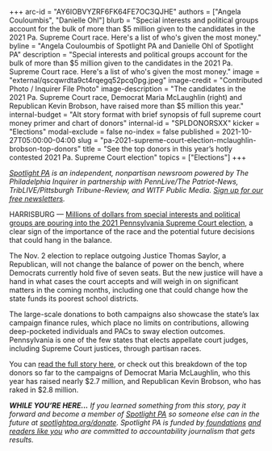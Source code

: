 +++
arc-id = "AY6IOBVYZRF6FK64FE7OC3QJHE"
authors = ["Angela Couloumbis", "Danielle Ohl"]
blurb = "Special interests and political groups account for the bulk of more than $5 million given to the candidates in the 2021 Pa. Supreme Court race. Here's a list of who's given the most money."
byline = "Angela Couloumbis of Spotlight PA and Danielle Ohl of Spotlight PA"
description = "Special interests and political groups account for the bulk of more than $5 million given to the candidates in the 2021 Pa. Supreme Court race. Here's a list of who's given the most money."
image = "external/qscqwrdta9ct4rqegq52pcq0pg.jpeg"
image-credit = "Contributed Photo / Inquirer File Photo"
image-description = "The candidates in the 2021 Pa. Supreme Court race, Democrat Maria McLaughlin (right) and Republican Kevin Brobson, have raised more than $5 million this year."
internal-budget = "Alt story format with brief synopsis of full supreme court money primer and chart of donors"
internal-id = "SPLDONORSXX"
kicker = "Elections"
modal-exclude = false
no-index = false
published = 2021-10-27T05:00:00-04:00
slug = "pa-2021-supreme-court-election-mclaughlin-brobson-top-donors"
title = "See the top donors in this year’s hotly contested 2021 Pa. Supreme Court election"
topics = ["Elections"]
+++

<a href="https://www.spotlightpa.org/"><i>Spotlight PA</i></a><i> is an independent, nonpartisan newsroom powered by The Philadelphia Inquirer in partnership with PennLive/The Patriot-News, TribLIVE/Pittsburgh Tribune-Review, and WITF Public Media. </i><a href="https://www.spotlightpa.org/newsletters"><i>Sign up for our free newsletters</i></a><i>.</i>

HARRISBURG — <a href="https://www.spotlightpa.org/news/2021/10/pa-supreme-court-election-2021-biggest-donors/" target="_blank">Millions of dollars from special interests and political groups are pouring into the 2021 Pennsylvania Supreme Court election</a>, a clear sign of the importance of the race and the potential future decisions that could hang in the balance.

The Nov. 2 election to replace outgoing Justice Thomas Saylor, a Republican, will not change the balance of power on the bench, where Democrats currently hold five of seven seats. But the new justice will have a hand in what cases the court accepts and will weigh in on significant matters in the coming months, including one that could change how the state funds its poorest school districts.

The large-scale donations to both campaigns also showcase the state’s lax campaign finance rules, which place no limits on contributions, allowing deep-pocketed individuals and PACs to sway election outcomes. Pennsylvania is one of the few states that elects appellate court judges, including Supreme Court justices, through partisan races.

You can <a href="https://www.spotlightpa.org/news/2021/10/pa-supreme-court-election-2021-biggest-donors/" target="_blank">read the full story here</a>, or check out this breakdown of the top donors so far to the campaigns of Democrat Maria McLaughlin, who this year has raised nearly $2.7 million, and Republican Kevin Brobson, who has raked in $2.8 million.

<script src="https://www.spotlightpa.org/embed.js" async></script><div data-spl-embed-version="1" data-spl-src="https://www.spotlightpa.org/embeds/newsletter/"></div>

<div class="flourish-embed flourish-table" data-src="visualisation/7633039"><script src="https://public.flourish.studio/resources/embed.js"></script></div>

<i><b>WHILE YOU’RE HERE...</b></i><i> If you learned something from this story, pay it forward and become a member of </i><a href="https://www.spotlightpa.org/"><i>Spotlight PA</i></a><i> so someone else can in the future at </i><a href="http://spotlightpa.org/donate"><i>spotlightpa.org/donate</i></a><i>. Spotlight PA is funded by</i><a href="https://www.spotlightpa.org/support"><i> foundations</i></a><i> </i><a href="https://www.spotlightpa.org/support"><i>and readers like you</i></a><i> who are committed to accountability journalism that gets results.</i>
